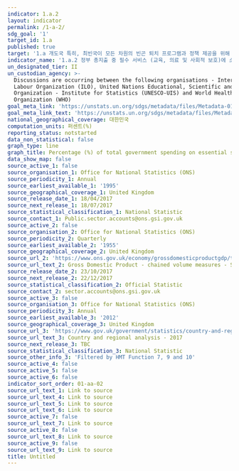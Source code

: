 ```yaml
---
indicator: 1.a.2
layout: indicator
permalink: /1-a-2/
sdg_goal: '1'
target_id: 1.a
published: true
target: '1.a 개도국 특히, 최빈국이 모든 차원의 빈곤 퇴치 프로그램과 정책 제공을 위해 증강된 개발협력을 포함하여 다양한 재원 동원 보장'
indicator_name: '1.a.2 정부 총지출 중 필수 서비스 (교육, 의료 및 사회적 보호)에 소요되는 지출 비율'
un_designated_tier: II
un_custodian_agency: >-
  Discussions are occurring between the following organisations - International
  Labour Organization (ILO), United Nations Educational, Scientific and Cultural
  Organization - Institute for Statistics (UNESCO-UIS) and World Health
  Organization (WHO)
goal_meta_link: 'https://unstats.un.org/sdgs/metadata/files/Metadata-01-0a-02.pdf'
goal_meta_link_text: 'https://unstats.un.org/sdgs/metadata/files/Metadata-01-0a-02.pdf'
national_geographical_coverage: 대한민국
computation_units: 퍼센트(%)
reporting_status: notstarted
data_non_statistical: false
graph_type: line
graph_title: Percentage (%) of total government spending on essential services
data_show_map: false
source_active_1: false
source_organisation_1: Office for National Statistics (ONS)
source_periodicity_1: Annual
source_earliest_available_1: '1995'
source_geographical_coverage_1: United Kingdom
source_release_date_1: 18/04/2017
source_next_release_1: 18/07/2017
source_statistical_classification_1: National Statistic
source_contact_1: Public.sector.accounts@ons.gsi.gov.uk
source_active_2: false
source_organisation_2: Office for National Statistics (ONS)
source_periodicity_2: Quarterly
source_earliest_available_2: '1955'
source_geographical_coverage_2: United Kingdom
source_url_2: 'https://www.ons.gov.uk/economy/grossdomesticproductgdp/timeseries/abmi/ukea'
source_url_text_2: Gross Domestic Product - chained volume measures - Seasonally adjusted £m
source_release_date_2: 23/10/2017
source_next_release_2: 22/12/2017
source_statistical_classification_2: Official Statistic
source_contact_2: sector.accounts@ons.gsi.gov.uk
source_active_3: false
source_organisation_3: Office for National Statistics (ONS)
source_periodicity_3: Annual
source_earliest_available_3: '2012'
source_geographical_coverage_3: United Kingdom
source_url_3: 'https://www.gov.uk/government/statistics/country-and-regional-analysis-2017'
source_url_text_3: Country and regional analysis - 2017
source_next_release_3: TBC
source_statistical_classification_3: National Statistic
source_other_info_3: 'Filtered by HMT Function 7, 9 and 10'
source_active_4: false
source_active_5: false
source_active_6: false
indicator_sort_order: 01-aa-02
source_url_text_1: Link to source
source_url_text_4: Link to source
source_url_text_5: Link to source
source_url_text_6: Link to source
source_active_7: false
source_url_text_7: Link to source
source_active_8: false
source_url_text_8: Link to source
source_active_9: false
source_url_text_9: Link to source
title: Untitled
---
```

